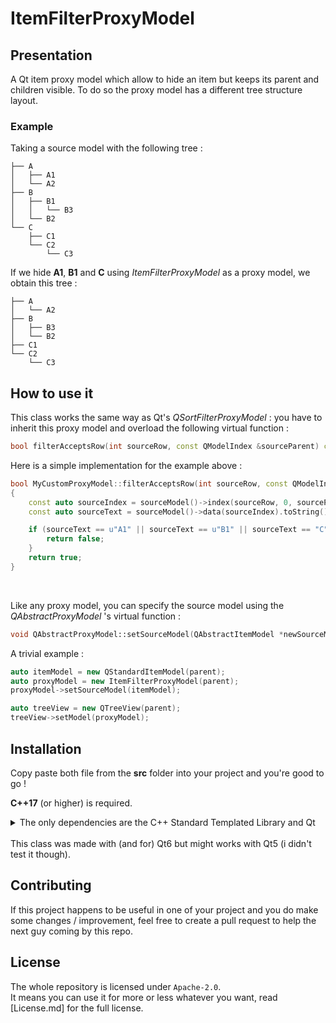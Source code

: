 # ItemFilterProxyModel

## Presentation
A Qt item proxy model which allow to hide an item but keeps its parent and children visible. To do so the proxy model has a different tree structure layout.

### Example
Taking a source model with the following tree :

```
├── A
│   ├── A1
│   └── A2
├── B
│   ├── B1
│   │   └── B3
│   └── B2
└── C
    ├── C1
    └── C2
        └── C3
```

If we hide **A1**, **B1** and **C** using *ItemFilterProxyModel* as a proxy model, we obtain this tree :
```
├── A
│   └── A2
├── B
│   ├── B3
│   └── B2
├── C1
└── C2
    └── C3
```

## How to use it
This class works the same way as Qt's *QSortFilterProxyModel* : you have to inherit this proxy model and overload the following virtual function :
```cpp
bool filterAcceptsRow(int sourceRow, const QModelIndex &sourceParent) const;
```
  
Here is a simple implementation for the example above :

```cpp
bool MyCustomProxyModel::filterAcceptsRow(int sourceRow, const QModelIndex &sourceParent) const
{
    const auto sourceIndex = sourceModel()->index(sourceRow, 0, sourceParent);
    const auto sourceText = sourceModel()->data(sourceIndex).toString();

    if (sourceText == u"A1" || sourceText == u"B1" || sourceText == "C") {
        return false;
    }
    return true;
}
```  
<br/>

Like any proxy model, you can specify the source model using the *QAbstractProxyModel* 's virtual function :  

```cpp
void QAbstractProxyModel::setSourceModel(QAbstractItemModel *newSourceModel);
```

A trivial example :
```cpp
auto itemModel = new QStandardItemModel(parent);
auto proxyModel = new ItemFilterProxyModel(parent);
proxyModel->setSourceModel(itemModel);

auto treeView = new QTreeView(parent);
treeView->setModel(proxyModel);
```

## Installation
Copy paste both file from the **src** folder into your project and you're good to go ! 

**C++17** (or higher) is required.  

<details><summary>The only dependencies are the C++ Standard Templated Library and Qt</summary>
<pre>
QtCore  
QtGui  
QtWidgets  
</pre>
</details>
<br/>
This class was made with (and for) Qt6 but might works with Qt5 (i didn't test it though).  

## Contributing
If this project happens to be useful in one of your project and you do make some changes / improvement, feel free to create a pull request to help the next guy coming by this repo.

## License
The whole repository is licensed under `Apache-2.0`.  
It means you can use it for more or less whatever you want, read [License.md] for the full license.